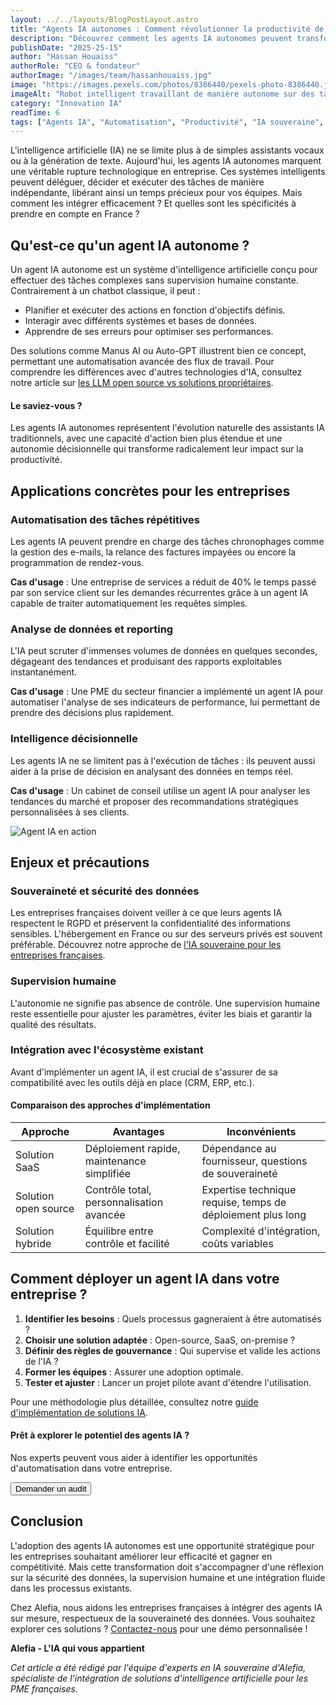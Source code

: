 ```yaml
---
layout: ../../layouts/BlogPostLayout.astro
title: "Agents IA autonomes : Comment révolutionner la productivité de votre entreprise"
description: "Découvrez comment les agents IA autonomes peuvent transformer vos processus métier, automatiser les tâches répétitives et améliorer la prise de décision dans votre entreprise française."
publishDate: "2025-25-15"
author: "Hassan Houaiss"
authorRole: "CEO & fondateur"
authorImage: "/images/team/hassanhouaiss.jpg"
image: "https://images.pexels.com/photos/8386440/pexels-photo-8386440.jpeg"
imageAlt: "Robot intelligent travaillant de manière autonome sur des tâches d'entreprise"
category: "Innovation IA"
readTime: 6
tags: ["Agents IA", "Automatisation", "Productivité", "IA souveraine", "PME"]
---
```


L'intelligence artificielle (IA) ne se limite plus à de simples assistants vocaux ou à la génération de texte. Aujourd'hui, les agents IA autonomes marquent une véritable rupture technologique en entreprise. Ces systèmes intelligents peuvent déléguer, décider et exécuter des tâches de manière indépendante, libérant ainsi un temps précieux pour vos équipes. Mais comment les intégrer efficacement ? Et quelles sont les spécificités à prendre en compte en France ? 

## Qu'est-ce qu'un agent IA autonome ?

Un agent IA autonome est un système d'intelligence artificielle conçu pour effectuer des tâches complexes sans supervision humaine constante. Contrairement à un chatbot classique, il peut :

- Planifier et exécuter des actions en fonction d'objectifs définis.
- Interagir avec différents systèmes et bases de données.
- Apprendre de ses erreurs pour optimiser ses performances.

Des solutions comme Manus AI ou Auto-GPT illustrent bien ce concept, permettant une automatisation avancée des flux de travail. Pour comprendre les différences avec d'autres technologies d'IA, consultez notre article sur [les LLM open source vs solutions propriétaires](/blog/llm-open-source-vs-solutions-proprietaires).

<div class="bg-primary/5 border-l-4 border-primary p-6 rounded-r-lg my-8">
  <h4 class="text-lg font-semibold text-primary mb-2">Le saviez-vous ?</h4>
  <p>Les agents IA autonomes représentent l'évolution naturelle des assistants IA traditionnels, avec une capacité d'action bien plus étendue et une autonomie décisionnelle qui transforme radicalement leur impact sur la productivité.</p>
</div>

## Applications concrètes pour les entreprises

### Automatisation des tâches répétitives

Les agents IA peuvent prendre en charge des tâches chronophages comme la gestion des e-mails, la relance des factures impayées ou encore la programmation de rendez-vous.

**Cas d'usage** : Une entreprise de services a réduit de 40% le temps passé par son service client sur les demandes récurrentes grâce à un agent IA capable de traiter automatiquement les requêtes simples.

### Analyse de données et reporting

L'IA peut scruter d'immenses volumes de données en quelques secondes, dégageant des tendances et produisant des rapports exploitables instantanément.

**Cas d'usage** : Une PME du secteur financier a implémenté un agent IA pour automatiser l'analyse de ses indicateurs de performance, lui permettant de prendre des décisions plus rapidement.

### Intelligence décisionnelle

Les agents IA ne se limitent pas à l'exécution de tâches : ils peuvent aussi aider à la prise de décision en analysant des données en temps réel.

**Cas d'usage** : Un cabinet de conseil utilise un agent IA pour analyser les tendances du marché et proposer des recommandations stratégiques personnalisées à ses clients.

![Agent IA en action](https://images.pexels.com/photos/8386434/pexels-photo-8386434.jpeg)

## Enjeux et précautions

### Souveraineté et sécurité des données

Les entreprises françaises doivent veiller à ce que leurs agents IA respectent le RGPD et préservent la confidentialité des informations sensibles. L'hébergement en France ou sur des serveurs privés est souvent préférable. Découvrez notre approche de [l'IA souveraine pour les entreprises françaises](/solutions/ia-souveraine).

### Supervision humaine

L'autonomie ne signifie pas absence de contrôle. Une supervision humaine reste essentielle pour ajuster les paramètres, éviter les biais et garantir la qualité des résultats.

### Intégration avec l'écosystème existant

Avant d'implémenter un agent IA, il est crucial de s'assurer de sa compatibilité avec les outils déjà en place (CRM, ERP, etc.).

<div class="my-8">
  <h4 class="text-lg font-semibold mb-4">Comparaison des approches d'implémentation</h4>
  <div class="overflow-x-auto">
    <table class="min-w-full border-collapse">
      <thead>
        <tr class="bg-gray-100">
          <th class="py-3 px-4 text-left font-semibold">Approche</th>
          <th class="py-3 px-4 text-left font-semibold">Avantages</th>
          <th class="py-3 px-4 text-left font-semibold">Inconvénients</th>
        </tr>
      </thead>
      <tbody>
        <tr class="border-b border-gray-200">
          <td class="py-3 px-4">Solution SaaS</td>
          <td class="py-3 px-4">Déploiement rapide, maintenance simplifiée</td>
          <td class="py-3 px-4">Dépendance au fournisseur, questions de souveraineté</td>
        </tr>
        <tr class="border-b border-gray-200">
          <td class="py-3 px-4">Solution open source</td>
          <td class="py-3 px-4">Contrôle total, personnalisation avancée</td>
          <td class="py-3 px-4">Expertise technique requise, temps de déploiement plus long</td>
        </tr>
        <tr class="border-b border-gray-200">
          <td class="py-3 px-4">Solution hybride</td>
          <td class="py-3 px-4">Équilibre entre contrôle et facilité</td>
          <td class="py-3 px-4">Complexité d'intégration, coûts variables</td>
        </tr>
      </tbody>
    </table>
  </div>
</div>

## Comment déployer un agent IA dans votre entreprise ?

1. **Identifier les besoins** : Quels processus gagneraient à être automatisés ?
2. **Choisir une solution adaptée** : Open-source, SaaS, on-premise ?
3. **Définir des règles de gouvernance** : Qui supervise et valide les actions de l'IA ?
4. **Former les équipes** : Assurer une adoption optimale.
5. **Tester et ajuster** : Lancer un projet pilote avant d'étendre l'utilisation.

Pour une méthodologie plus détaillée, consultez notre [guide d'implémentation de solutions IA](/services/implementation-ia).

<div class="not-prose">
  <div class="bg-gradient-to-r from-primary to-primary-dark text-white p-8 rounded-xl my-12">
    <div class="flex flex-col md:flex-row md:items-center md:justify-between gap-6">
      <div>
        <h4 class="text-xl font-bold mb-2 text-white">Prêt à explorer le potentiel des agents IA ?</h4>
        <p class="text-white">
          Nos experts peuvent vous aider à identifier les opportunités d'automatisation dans votre entreprise.
        </p>
      </div>
      <button 
        type="button" 
        onclick="openModal()"
        class="whitespace-nowrap bg-white text-primary font-semibold px-6 py-3 rounded-lg hover:bg-gray-100 transition-colors"
      >
        Demander un audit
      </button>
    </div>
  </div>
</div>

## Conclusion

L'adoption des agents IA autonomes est une opportunité stratégique pour les entreprises souhaitant améliorer leur efficacité et gagner en compétitivité. Mais cette transformation doit s'accompagner d'une réflexion sur la sécurité des données, la supervision humaine et une intégration fluide dans les processus existants.

Chez Alefia, nous aidons les entreprises françaises à intégrer des agents IA sur mesure, respectueux de la souveraineté des données. Vous souhaitez explorer ces solutions ? [Contactez-nous](/contact) pour une démo personnalisée !

**Alefia - L'IA qui vous appartient**

*Cet article a été rédigé par l'équipe d'experts en IA souveraine d'Alefia, spécialiste de l'intégration de solutions d'intelligence artificielle pour les PME françaises.*